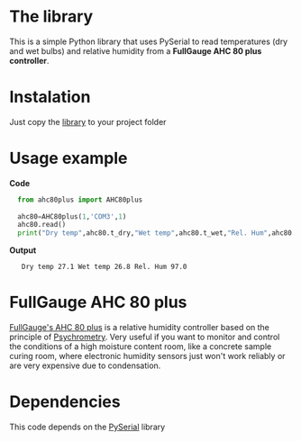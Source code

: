 # The library

This is a simple Python library that uses PySerial to read temperatures (dry and wet bulbs) and relative humidity from a **FullGauge AHC 80 plus controller**.

# Instalation

Just copy the [library](./ahc80plus.py) to your project folder

# Usage example

**Code**
```python
  from ahc80plus import AHC80plus
  
  ahc80=AHC80plus(1,'COM3',1)
  ahc80.read()
  print("Dry temp",ahc80.t_dry,"Wet temp",ahc80.t_wet,"Rel. Hum",ahc80.r_h)  
```

**Output**
```
   Dry temp 27.1 Wet temp 26.8 Rel. Hum 97.0
```

# FullGauge AHC 80 plus

[FullGauge's AHC 80 plus](https://www.fullgauge.com.br/produto-ahc-80-plus) is a relative humidity controller based on the principle of [Psychrometry](https://en.wikipedia.org/wiki/Psychrometrics). Very useful if you want to monitor and control the conditions of a high moisture content room, like a concrete sample curing room, where electronic humidity sensors just won't work reliably or are very expensive due to condensation.

# Dependencies
This code depends on the [PySerial](https://pyserial.readthedocs.io/en/latest/index.html#) library
